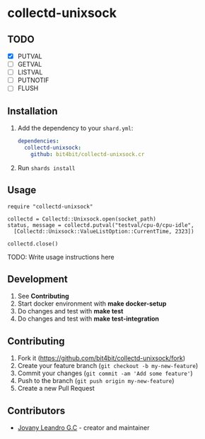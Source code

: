 # collectd-unixsock


## TODO

- [X] PUTVAL
- [ ] GETVAL
- [ ] LISTVAL
- [ ] PUTNOTIF
- [ ] FLUSH

## Installation

1. Add the dependency to your `shard.yml`:

   ```yaml
   dependencies:
     collectd-unixsock:
       github: bit4bit/collectd-unixsock.cr
   ```

2. Run `shards install`

## Usage

```crystal
require "collectd-unixsock"

collectd = Collectd::Unixsock.open(socket_path)
status, message = collectd.putval("testval/cpu-0/cpu-idle",
  [Collectd::Unixsock::ValueListOption::CurrentTime, 2323])
  
collectd.close()
```

TODO: Write usage instructions here

## Development

1. See **Contributing**
2. Start docker environment with **make docker-setup**
3. Do changes and test with **make test**
3. Do changes and test with **make test-integration**

## Contributing

1. Fork it (<https://github.com/bit4bit/collectd-unixsock/fork>)
2. Create your feature branch (`git checkout -b my-new-feature`)
3. Commit your changes (`git commit -am 'Add some feature'`)
4. Push to the branch (`git push origin my-new-feature`)
5. Create a new Pull Request

## Contributors

- [Jovany Leandro G.C](https://github.com/bit4bit) - creator and maintainer
